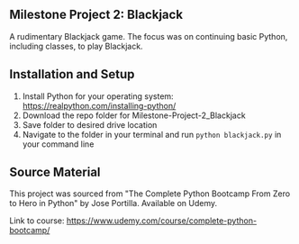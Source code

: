 ## Milestone Project 2: Blackjack
A rudimentary Blackjack game. The focus was on continuing basic Python, including classes, to play Blackjack.

## Installation and Setup
1. Install Python for your operating system: https://realpython.com/installing-python/
2. Download the repo folder for Milestone-Project-2_Blackjack
3. Save folder to desired drive location
4. Navigate to the folder in your terminal and run `python blackjack.py` in your command line

## Source Material
This project was sourced from "The Complete Python Bootcamp From Zero to Hero in Python" by Jose Portilla. Available on Udemy. 

Link to course: https://www.udemy.com/course/complete-python-bootcamp/
